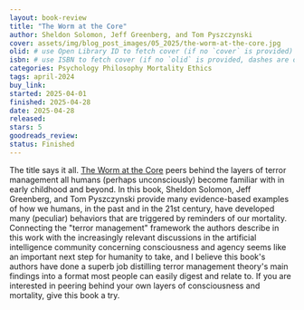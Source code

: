 ```yaml
---
layout: book-review
title: "The Worm at the Core"
author: Sheldon Solomon, Jeff Greenberg, and Tom Pyszczynski
cover: assets/img/blog_post_images/05_2025/the-worm-at-the-core.jpg
olid: # use Open Library ID to fetch cover (if no `cover` is provided)
isbn: # use ISBN to fetch cover (if no `olid` is provided, dashes are optional)
categories: Psychology Philosophy Mortality Ethics
tags: april-2024
buy_link:
started: 2025-04-01
finished: 2025-04-28
date: 2025-04-28
released: 
stars: 5
goodreads_review: 
status: Finished
---
```


The title says it all. [The Worm at the Core](https://www.penguinrandomhouse.com/books/170217/the-worm-at-the-core-by-sheldon-solomon-jeff-greenberg-and-tom-pyszczynski/) peers behind the layers of terror management all humans (perhaps unconsciously) become familiar with in early childhood and beyond. In this book, Sheldon Solomon, Jeff Greenberg, and Tom Pyszczynski provide many evidence-based examples of how we humans, in the past and in the 21st century, have developed many (peculiar) behaviors that are triggered by reminders of our mortality. Connecting the "terror management" framework the authors describe in this work with the increasingly relevant discussions in the artificial intelligence community concerning consciousness and agency seems like an important next step for humanity to take, and I believe this book's authors have done a superb job distilling terror management theory's main findings into a format most people can easily digest and relate to. If you are interested in peering behind your own layers of consciousness and mortality, give this book a try.
